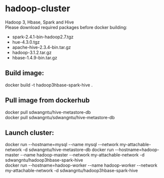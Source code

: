# hadoop-cluster
Hadoop 3, Hbase, Spark and Hive <br />
Please download required packages before docker building:   <br />
* spark-2.4.1-bin-hadoop2.7.tgz
* hue-4.3.0.tgz  
* apache-hive-2.3.4-bin.tar.gz   
* hadoop-3.1.2.tar.gz     
* hbase-1.4.9-bin.tar.gz  


## Build image:<br />
docker build -t hadoop3hbase-spark-hive .  <br />

## Pull image from dockerhub
docker pull sdwangntu/hive-metastore-db   <br />
docker pull sdwangntu/sdwangntu/hive-metastore-db   <br />

## Launch cluster:  <br />
docker run --hostname=mysql --name mysql --network  my-attachable-network -d sdwangntu/hive-metastore-db
docker run --hostname=hadoop-master --name hadoop-master --network  my-attachable-network -d sdwangntu/hadoop3hbase-spark-hive  <br />
docker run --hostname=hadoop-worker --name hadoop-worker --network  my-attachable-network -d sdwangntu/hadoop3hbase-spark-hive  <br />
 

